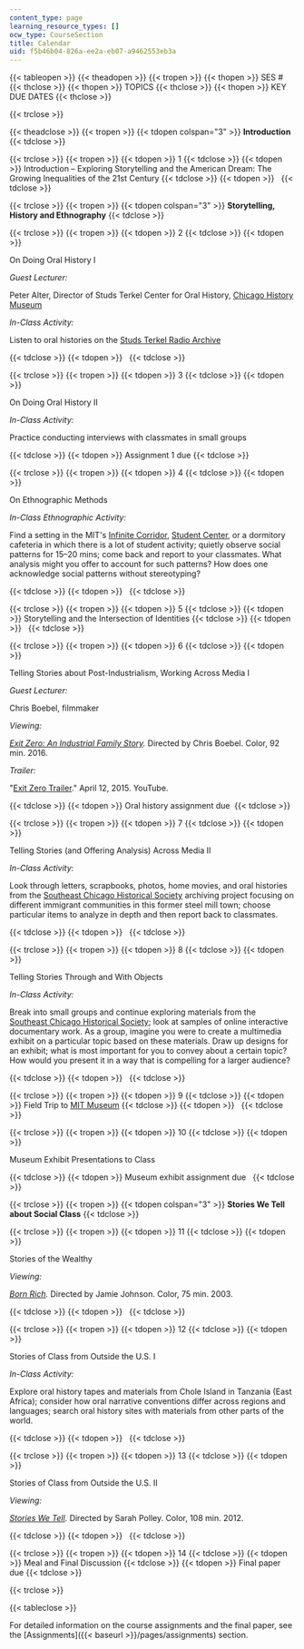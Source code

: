 ```yaml
---
content_type: page
learning_resource_types: []
ocw_type: CourseSection
title: Calendar
uid: f5b46b04-826a-ee2a-eb07-a9462553eb3a
---
```


{{< tableopen >}}
{{< theadopen >}}
{{< tropen >}}
{{< thopen >}}
SES #
{{< thclose >}}
{{< thopen >}}
TOPICS
{{< thclose >}}
{{< thopen >}}
KEY DUE DATES
{{< thclose >}}

{{< trclose >}}

{{< theadclose >}}
{{< tropen >}}
{{< tdopen colspan="3" >}}
**Introduction**
{{< tdclose >}}

{{< trclose >}}
{{< tropen >}}
{{< tdopen >}}
1
{{< tdclose >}}
{{< tdopen >}}
Introduction – Exploring Storytelling and the American Dream: The Growing Inequalities of the 21st Century
{{< tdclose >}}
{{< tdopen >}}
 
{{< tdclose >}}

{{< trclose >}}
{{< tropen >}}
{{< tdopen colspan="3" >}}
**Storytelling, History and Ethnography**
{{< tdclose >}}

{{< trclose >}}
{{< tropen >}}
{{< tdopen >}}
2
{{< tdclose >}}
{{< tdopen >}}


On Doing Oral History I

_Guest Lecturer:_ 

Peter Alter, Director of Studs Terkel Center for Oral History, [Chicago History Museum](https://www.chicagohistory.org/studsterkel/)

_In-Class Activity:_

Listen to oral histories on the [Studs Terkel Radio Archive](https://studsterkel.wfmt.com/)


{{< tdclose >}}
{{< tdopen >}}
 
{{< tdclose >}}

{{< trclose >}}
{{< tropen >}}
{{< tdopen >}}
3
{{< tdclose >}}
{{< tdopen >}}


On Doing Oral History II

_In-Class Activity:_

Practice conducting interviews with classmates in small groups


{{< tdclose >}}
{{< tdopen >}}
Assignment 1 due
{{< tdclose >}}

{{< trclose >}}
{{< tropen >}}
{{< tdopen >}}
4
{{< tdclose >}}
{{< tdopen >}}


On Ethnographic Methods

_In-Class Ethnographic Activity:_

Find a setting in the MIT's [Infinite Corridor](https://mitadmissions.org/help/faq/infinite-corridor/), [Student Center](https://studentlife.mit.edu/cac/stratton-student-center), or a dormitory cafeteria in which there is a lot of student activity; quietly observe social patterns for 15–20 mins; come back and report to your classmates. What analysis might you offer to account for such patterns? How does one acknowledge social patterns without stereotyping?


{{< tdclose >}}
{{< tdopen >}}
 
{{< tdclose >}}

{{< trclose >}}
{{< tropen >}}
{{< tdopen >}}
5
{{< tdclose >}}
{{< tdopen >}}
Storytelling and the Intersection of Identities
{{< tdclose >}}
{{< tdopen >}}
 
{{< tdclose >}}

{{< trclose >}}
{{< tropen >}}
{{< tdopen >}}
6
{{< tdclose >}}
{{< tdopen >}}


Telling Stories about Post-Industrialism, Working Across Media I

_Guest Lecturer:_ 

Chris Boebel, filmmaker

_Viewing:_

_[Exit Zero: An Industrial Family Story](http://societyforvisualanthropology.org/mediafestival/exit-zero-industrial-family-story/)._ Directed by Chris Boebel. Color, 92 min. 2016.

_Trailer:_

"[Exit Zero Trailer](https://www.youtube.com/watch?v=2RWNi-NVbMw&feature=youtu.be)." April 12, 2015. YouTube.


{{< tdclose >}}
{{< tdopen >}}
Oral history assignment due 
{{< tdclose >}}

{{< trclose >}}
{{< tropen >}}
{{< tdopen >}}
7
{{< tdclose >}}
{{< tdopen >}}


Telling Stories (and Offering Analysis) Across Media II

_In-Class Activity:_

Look through letters, scrapbooks, photos, home movies, and oral histories from the [Southeast Chicago Historical Society](http://www.pullman-museum.org/ihaccr/sechs.html) archiving project focusing on different immigrant communities in this former steel mill town; choose particular items to analyze in depth and then report back to classmates.


{{< tdclose >}}
{{< tdopen >}}
 
{{< tdclose >}}

{{< trclose >}}
{{< tropen >}}
{{< tdopen >}}
8
{{< tdclose >}}
{{< tdopen >}}


Telling Stories Through and With Objects

_In-Class Activity:_

Break into small groups and continue exploring materials from the [Southeast Chicago Historical Society](http://www.pullman-museum.org/ihaccr/sechs.html); look at samples of online interactive documentary work. As a group, imagine you were to create a multimedia exhibit on a particular topic based on these materials. Draw up designs for an exhibit; what is most important for you to convey about a certain topic? How would you present it in a way that is compelling for a larger audience?


{{< tdclose >}}
{{< tdopen >}}
 
{{< tdclose >}}

{{< trclose >}}
{{< tropen >}}
{{< tdopen >}}
9
{{< tdclose >}}
{{< tdopen >}}
Field Trip to [MIT Museum](https://mitmuseum.mit.edu/)
{{< tdclose >}}
{{< tdopen >}}
 
{{< tdclose >}}

{{< trclose >}}
{{< tropen >}}
{{< tdopen >}}
10
{{< tdclose >}}
{{< tdopen >}}


Museum Exhibit Presentations to Class


{{< tdclose >}}
{{< tdopen >}}
Museum exhibit assignment due  
{{< tdclose >}}

{{< trclose >}}
{{< tropen >}}
{{< tdopen colspan="3" >}}
**Stories We Tell about Social Class**
{{< tdclose >}}

{{< trclose >}}
{{< tropen >}}
{{< tdopen >}}
11
{{< tdclose >}}
{{< tdopen >}}


Stories of the Wealthy

_Viewing:_

_[Born Rich](https://www.imdb.com/title/tt0342143/?ref_=fn_al_tt_1)._ Directed by Jamie Johnson. Color, 75 min. 2003.


{{< tdclose >}}
{{< tdopen >}}
 
{{< tdclose >}}

{{< trclose >}}
{{< tropen >}}
{{< tdopen >}}
12
{{< tdclose >}}
{{< tdopen >}}


Stories of Class from Outside the U.S. I

_In-Class Activity:_

Explore oral history tapes and materials from Chole Island in Tanzania (East Africa); consider how oral narrative conventions differ across regions and languages; search oral history sites with materials from other parts of the world.


{{< tdclose >}}
{{< tdopen >}}
 
{{< tdclose >}}

{{< trclose >}}
{{< tropen >}}
{{< tdopen >}}
13
{{< tdclose >}}
{{< tdopen >}}


Stories of Class from Outside the U.S. II

_Viewing:_

_[Stories We Tell](https://www.imdb.com/title/tt2366450/?ref_=nv_sr_1)._ Directed by Sarah Polley. Color, 108 min. 2012.


{{< tdclose >}}
{{< tdopen >}}
 
{{< tdclose >}}

{{< trclose >}}
{{< tropen >}}
{{< tdopen >}}
14
{{< tdclose >}}
{{< tdopen >}}
Meal and Final Discussion
{{< tdclose >}}
{{< tdopen >}}
Final paper due
{{< tdclose >}}

{{< trclose >}}

{{< tableclose >}}

For detailed information on the course assignments and the final paper, see the [Assignments]({{< baseurl >}}/pages/assignments) section.